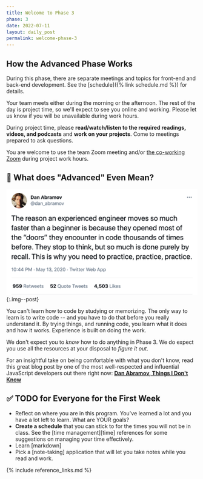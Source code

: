 ```yaml
---
title: Welcome to Phase 3
phase: 3
date: 2022-07-11
layout: daily_post
permalink: welcome-phase-3
---
```


## How the Advanced Phase Works

During this phase, there are separate meetings and topics for front-end and back-end development. See the [schedule]({% link schedule.md %}) for details.

Your team meets either during the morning or the afternoon. The rest of the day is project time, so we'll expect to see you online and working. Please let us know if you will be unavailable during work hours.

During project time, please **read/watch/listen to the required readings, videos, and podcasts** and **work on your projects**. Come to meetings prepared to ask questions.

You are welcome to use the team Zoom meeting and/or [the co-working Zoom](https://us02web.zoom.us/j/705824048?pwd=Zk55dFpXa09jNGcvS2UramRNRkxyZz09) during project work hours.


## 🤨 What does "Advanced" Even Mean?

![](assets/images/dan-abramov-tweet.png){:.img--post}

You can't learn how to code by studying or memorizing. The only way to learn is to write code -- and you have to do that before you really understand it. By trying things, and running code, you learn what it does and how it works. Experience is built on doing the work.

We don't expect you to *know* how to do anything in Phase 3. We do expect you use all the resources at your disposal to *figure it out*.

For an insightful take on being comfortable with what you don't know, read this great blog post by one of the most well-respected and influential JavaScript developers out there right now: **[Dan Abramov, Things I Don't Know](https://overreacted.io/things-i-dont-know-as-of-2018/)**


## ✅ TODO for Everyone for the First Week


<!-- - Complete this [Goals Reflection exercise]() to re-energize for what's ahead and focus on what you want to accomplish and **post a tip from your CONTINUE list, or a request for advice for something that you've been struggling with** to our team Slack channel. -->
  - Reflect on where you are in this program. You've learned a lot and you have a lot left to learn. What are YOUR goals?
- **Create a schedule** that you can stick to for the times you will not be in class. See the [time management][time] references for some suggestions on managing your time effectively.
- Learn [markdown]
- Pick a [note-taking] application that will let you take notes while you read and work.


{% include reference_links.md %}
